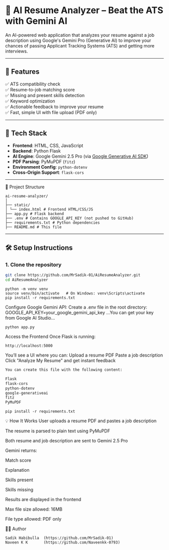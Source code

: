 # 🤖 AI Resume Analyzer – Beat the ATS with Gemini AI

An AI-powered web application that analyzes your resume against a job description using Google's Gemini Pro (Generative AI) to improve your chances of passing Applicant Tracking Systems (ATS) and getting more interviews.

---

## 🚀 Features

✅ ATS compatibility check  
✅ Resume-to-job matching score  
✅ Missing and present skills detection  
✅ Keyword optimization  
✅ Actionable feedback to improve your resume  
✅ Fast, simple UI with file upload (PDF only)

---

## 🧱 Tech Stack

- **Frontend**: HTML, CSS, JavaScript
- **Backend**: Python Flask
- **AI Engine**: Google Gemini 2.5 Pro (via [Google Generative AI SDK](https://github.com/google/generative-ai-python))
- **PDF Parsing**: PyMuPDF (`fitz`)
- **Environment Config**: `python-dotenv`
- **Cross-Origin Support**: `flask-cors`

---

📁 Project Structure
```
ai-resume-analyzer/
│
├── static/
│ └── index.html # Frontend HTML/CSS/JS
├── app.py # Flask backend
├── .env # Contains GOOGLE_API_KEY (not pushed to GitHub)
├── requirements.txt # Python dependencies
├── README.md # This file
```

---

## 🛠️ Setup Instructions

### 1. Clone the repository

```bash
git clone https://github.com/MrSadik-01/AiResumeAnalyzer.git
cd AiResumeAnalyzer
```


``` Set up Python environment
python -m venv venv
source venv/bin/activate   # On Windows: venv\Scripts\activate
pip install -r requirements.txt
```
Configure Google Gemini API: 
Create a .env file in the root directory:
GOOGLE_API_KEY=your_google_gemini_api_key
...You can get your key from Google AI Studio...

```Run the Flask server
python app.py
```

Access the Frontend
Once Flask is running:

```Open your browser and go to:
http://localhost:5000
```
You’ll see a UI where you can:
Upload a resume PDF
Paste a job description
Click "Analyze My Resume" and get instant feedback

```requirements.txt
You can create this file with the following content:

Flask
flask-cors
python-dotenv
google-generativeai
fitz
PyMuPDF

```

```Then run:
pip install -r requirements.txt
```
💡 How It Works
User uploads a resume PDF and pastes a job description

The resume is parsed to plain text using PyMuPDF

Both resume and job description are sent to Gemini 2.5 Pro

Gemini returns:

Match score

Explanation

Skills present

Skills missing

Results are displayed in the frontend



Max file size allowed: 16MB

File type allowed: PDF only

🧑‍💻 Author
```Built by 
Sadik Habibulla  (https://github.com/MrSadik-01) 
Naveen K K       (https://github.com/Naveenkk-0793)
```


